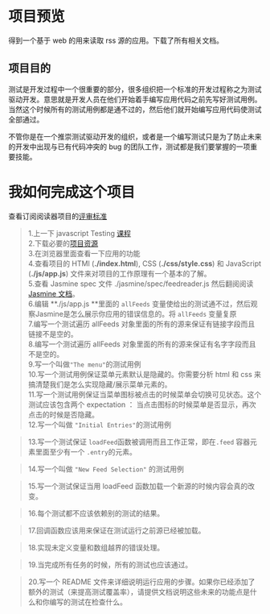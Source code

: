 # 项目预览

得到一个基于 web 的用来读取 rss 源的应用。下载了所有相关文档。

## 项目目的

测试是开发过程中一个很重要的部分，很多组织把一个标准的开发过程称之为测试驱动开发。意思就是开发人员在他们开始着手编写应用代码之前先写好测试用例。当然这个时候所有的测试用例都是通不过的，然后他们就开始编写应用代码使测试全部通过。

不管你是在一个推崇测试驱动开发的组织，或者是一个编写测试只是为了防止未来的开发中出现与已有代码冲突的 bug 的团队工作，测试都是我们要掌握的一项重要技能。

# 我如何完成这个项目

查看订阅阅读器项目的[评审标准](https://review.udacity.com/#!/rubrics/502/view)

>1.上一下 javascript Testing [课程](https://www.udacity.com/course/ud549)  
>2.下载必要的[项目资源](http://github.com/udacity/frontend-nanodegree-feedreader)  
>3.在浏览器里面查看一下应用的功能  
>4.查看项目的 HTMl (**./index.html**), CSS (**./css/style.css**) 和 JavaScript (**./js/app.js**) 文件来对项目的工作原理有一个基本的了解。  
>5.查看 Jasmine spec 文件 ./jasmine/spec/feedreader.js 然后翻阅阅读 [Jasmine 文档](http://jasmine.github.io/)。  
>6.编辑 **./js/app.js **里面的 `allFeeds` 变量使给出的测试通不过，然后观察Jasmine是怎么展示你应用的错误信息的。将 `allFeeds` 变量复原  
>7.编写一个测试遍历 allFeeds 对象里面的所有的源来保证有链接字段而且链接不是空的。  
>8.编写一个测试遍历 allFeeds 对象里面的所有的源来保证有名字字段而且不是空的。  
>9.写一个叫做`"The menu"`的测试用例  
>10.写一个测试用例保证菜单元素默认是隐藏的。你需要分析 html 和 css 来搞清楚我们是怎么实现隐藏/展示菜单元素的。  
>11.写一个测试用例保证当菜单图标被点击的时候菜单会切换可见状态。这个测试应该包含两个 expectation ： 当点击图标的时候菜单是否显示，再次点击的时候是否隐藏。  
>12.写一个叫做 `"Initial Entries"`的测试用例  

>13.写一个测试保证 `loadFeed`函数被调用而且工作正常，即在`.feed` 容器元素里面至少有一个 `.entry`的元素。

>14.写一个叫做 `"New Feed Selection"` 的测试用例

>15.写一个测试保证当用 loadFeed 函数加载一个新源的时候内容会真的改变。

>16.每个测试都不应该依赖别的测试的结果。

>17.回调函数应该用来保证在测试运行之前源已经被加载。

>18.实现未定义变量和数组越界的错误处理。

>19.当完成所有任务的时候，所有的测试也应该通过。

>20.写一个 README 文件来详细说明运行应用的步骤。如果你已经添加了额外的测试（来提高测试覆盖率），请提供文档说明这些未来的功能点是什么和你编写的测试在检查什么。
